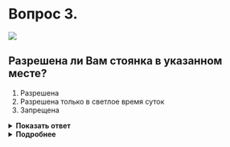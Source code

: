 # Вопрос 3.

![](https://s.drom.ru/i24227/pdd/tickets/2016/1542608306.jpg)

## Разрешена ли Вам стоянка в указанном месте?

1. Разрешена
2. Разрешена только в светлое время суток
3. Запрещена

<details>
<summary><b>Показать ответ</b></summary>
Правильный ответ: 1
</details>
<details>
<summary><b>Подробнее</b></summary>
Действие знака 3.27 «Остановка запрещена» распространяется от места установки до ближайшего перекрёстка, а при отсутствии перекрестка - до конца населённого пункта. В данном случае до знака 5.24.1 «Конец населённого пункта». Вы имеете право остановиться на обочине за знаком.
(«Дорожные знаки»)
</details>